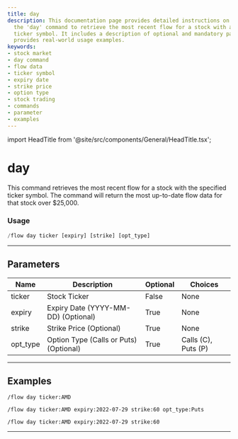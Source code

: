 ```yaml
---
title: day
description: This documentation page provides detailed instructions on how to use
  the 'day' command to retrieve the most recent flow for a stock with a specified
  ticker symbol. It includes a description of optional and mandatory parameters and
  provides real-world usage examples.
keywords:
- stock market
- day command
- flow data
- ticker symbol
- expiry date
- strike price
- option type
- stock trading
- commands
- parameter
- examples
---
```


import HeadTitle from '@site/src/components/General/HeadTitle.tsx';

<HeadTitle title="day - Flow - Discord - Reference | OpenBB Bot Docs" />

# day

This command retrieves the most recent flow for a stock with the specified ticker symbol. The command will return the most up-to-date flow data for that stock over $25,000.

### Usage

```python wordwrap
/flow day ticker [expiry] [strike] [opt_type]
```

---

## Parameters

| Name | Description | Optional | Choices |
| ---- | ----------- | -------- | ------- |
| ticker | Stock Ticker | False | None |
| expiry | Expiry Date (YYYY-MM-DD) (Optional) | True | None |
| strike | Strike Price (Optional) | True | None |
| opt_type | Option Type (Calls or Puts) (Optional) | True | Calls (C), Puts (P) |


---

## Examples

```
/flow day ticker:AMD
```

```
/flow day ticker:AMD expiry:2022-07-29 strike:60 opt_type:Puts
```

```
/flow day ticker:AMD expiry:2022-07-29 strike:60
```

---
